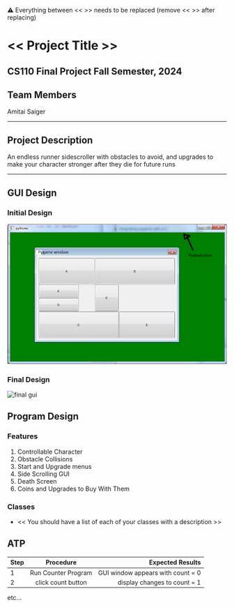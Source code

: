 
:warning: Everything between << >> needs to be replaced (remove << >> after replacing)

# << Project Title >>
## CS110 Final Project Fall Semester, 2024

## Team Members

Amitai Saiger

***

## Project Description

An endless runner sidescroller with obstacles to avoid, and upgrades to make your character stronger after they die for future runs
***    

## GUI Design

### Initial Design

![initial gui](assets/gui.jpg)

### Final Design

![final gui](assets/finalgui.jpg)

## Program Design

### Features

1. Controllable Character
2. Obstacle Collisions
3. Start and Upgrade menus
4. Side Scrolling GUI
5. Death Screen
6. Coins and Upgrades to Buy With Them

### Classes

- << You should have a list of each of your classes with a description >>

## ATP

| Step                 |Procedure             |Expected Results                   |
|----------------------|:--------------------:|----------------------------------:|
|  1                   | Run Counter Program  |GUI window appears with count = 0  |
|  2                   | click count button   | display changes to count = 1      |
etc...
